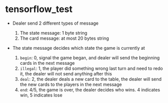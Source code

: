 # tensorflow_test

-  Dealer send 2 different types of message

   1. The state message: 1 byte string
   2. The card message: at most 20 bytes string

-  The state message decides which state the game is currently at

   1. `begin`: 0, signal the game began, and dealer will send the beginning cards in the next message
   2. `illegal`: 1, the player did something wrong last turn and need to redo it, the dealer will not send anything after this
   3. `deal`: 2, the dealer deals a new card to the table, the dealer will send the new cards to the players in the next message
   4. `end`: 4/5, the game is over, the dealer decides who wins. 4 indicates win, 5 indicates lose
